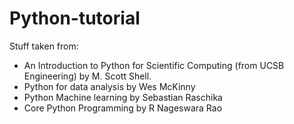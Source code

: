 # Python-tutorial

Stuff taken from:
-  An Introduction to Python for Scientific Computing (from UCSB Engineering) by M. Scott Shell.
- Python for data analysis by Wes McKinny
- Python Machine learning by Sebastian Raschika
- Core Python Programming by R Nageswara Rao
